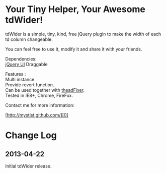 # Your Tiny Helper, Your Awesome tdWider!

tdWider is a simple, tiny, kind, free jQuery plugin to make the width of each td column changeable.

You can feel free to use it, modify it and share it with your friends.

Dependencies:  
[jQuery UI][2] Draggable

Features :  
Multi instance.  
Provide revert function.  
Can be used together with [theadFixer][1].  
Tested in IE8+, Chrome, FireFox.  

Contact me for more information:  

[http://mystist.github.com/][0]  

[0]: http://mystist.github.com/
[1]: https://github.com/Mystist/theadFixer
[2]: http://jqueryui.com/

# Change Log

## 2013-04-22  
Initial tdWider release.